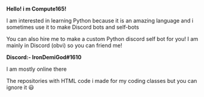 **Hello! i m Compute165!**

I am interested in learning Python because it is an amazing language
and i sometimes use it to make Discord bots and self-bots

You can also hire me to make a custom Python discord self bot for you!
I am mainly in Discord (obvi) so you can friend me!

**Discord:- IronDemiGod#1610**

I am mostly online there

The repositories with HTML code i made for my coding classes but you can ignore it 😃
<!---
Compute165/Compute165 is a ✨ special ✨ repository because its `README.md` (this file) appears on your GitHub profile.
You can click the Preview link to take a look at your changes.
--->
